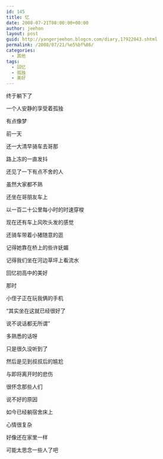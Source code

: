 ```yaml
---
id: 145
title: 忆
date: 2008-07-21T08:00:00+00:00
author: jeehon
layout: post
guid: http://yangerjeehon.blogcn.com/diary,17922043.shtml
permalink: /2008/07/21/%e5%bf%86/
categories:
  - 其他
tags:
  - 回忆
  - 孤独
  - 美好
---
```

终于躺下了
  
一个人安静的享受着孤独
  
有点像梦
  
前一天
  
还一大清早骑车去哥那
  
路上冻的一直发抖
  
还见了一下有点不舍的人
  
虽然大家都不熟
  
还坐在哥朋友车上
  
以一百二十公里每小时的时速穿梭
  
现在还有车上风吹头发的感觉
  
还骑车带着小猪随意的逛
  
记得她靠在桥上的些许妩媚
  
记得我们坐在河边草坪上看流水
  
回忆初高中的美好
  
那时
  
小侄子正在玩我俩的手机
  
“其实坐在这就已经很好了
  
说不说话都无所谓”
  
多熟悉的话呀
  
只是很久没听到了
  
然后是见到叔叔后的尴尬
  
与即将离开时的悲伤
  
很怀念那些人们
  
说不好的原因
  
如今已经躺宿舍床上
  
心情很复杂
  
好像还在家里一样
  
可能太思念一些人了吧